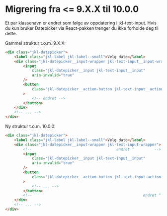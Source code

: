 # Migrering fra <= 9.X.X til 10.0.0

Et par klassenavn er endret som følge av oppdatering i jkl-text-input. Hvis du kun bruker Datepicker via React-pakken trenger du ikke forholde deg til dette.

Gammel struktur t.o.m. 9.X.X:

```html
<div class="jkl-datepicker">
    <label class="jkl-label jkl-label--small">Velg dato</label>
    <div class="jkl-datepicker__input-wrapper jkl-text-input__input-wrapper">
        <input
            class="jkl-datepicker__input jkl-text-input__input"
            aria-invalid="true"
        />
        <button
            class="jkl-datepicker__action-button jkl-text-input__action-button"
        >
            <!-- endret -->
        </button>
    </div>
    <!-- ... -->
</div>
```

Ny struktur t.o.m. 10.0.0:

```html
<div class="jkl-datepicker">
    <label class="jkl-label jkl-label--small">Velg dato</label>
    <div class="jkl-datepicker__input-wrapper jkl-text-input-wrapper">
        <!--                                      endret ^         -->
        <input
            class="jkl-datepicker__input jkl-text-input__input"
            aria-invalid="true"
        />
        <button
            class="jkl-datepicker__action-button jkl-text-input-action-button"
        >
            <!-- ... -->
        </button>
        <!--                                                  endret ^          -->
    </div>
    <!-- ... -->
</div>
```

